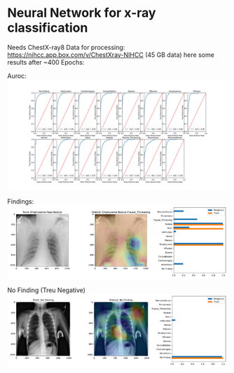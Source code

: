 # Neural Network for x-ray classification

Needs ChestX-ray8 Data for processing: https://nihcc.app.box.com/v/ChestXray-NIHCC (45 GB data)
here some results after ~400 Epochs:

Auroc: 
![Auroc](https://github.com/GastonLagaffe2013/CRX8-lung-desease-classification/blob/main/auroc27042020-195800c.png)


Findings:
![findings](https://github.com/GastonLagaffe2013/CRX8-lung-desease-classification/blob/main/heatmap27042020-195852c.png)


No Finding (Treu Negative)
![no findings](https://github.com/GastonLagaffe2013/CRX8-lung-desease-classification/blob/main/heatmap23042020-092514c.png)

